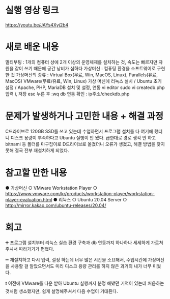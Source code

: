 # 실행 영상 링크
https://youtu.be/JAYs4Xyj2b4


# 새로 배운 내용

멀티부팅 : 1개의 컴퓨터 상에 2개 이상의 운영체제를 설치하는 것, 속도는 빠르지만 자원을 같이 쓰기 때문에 공간 낭비가 심하다
가상머신 : 컴퓨팅 환경을 소프트웨어로 구현한 것
가상머신의 종류 : Virtual Box(무료, Win, MacOS, Linux), Parallels(유료, MacOS) VMware(무료/유료, Win, Linux)
가상 머신에 리눅스 설치 / Ubuntu 초기 설정 / Apache, PHP, MariaDB 설치 및 설정, 연동
vi editor sudo vi createdb.php 입력 i, 저장 esc 누른 후 :wq
db 연동 확인 : ip주소/checkdb.php



# 문제가 발생하거나 고민한 내용 + 해결 과정
C드라이브로 120GB SSD를 쓰고 있는데 수업하면서 프로그램 설치를 다 여기에 했더니 디스크 용량이 부족하다고 Ubuntu 실행이 안 됐다.
급한대로 경로 생각 안 하고 bitnami 등 폴더를 마구잡이로 D드라이브로 옮겼더니 오류가 생겼고, 해결 방법을 찾지 못해 결국 전부 재설치하게 되었다.


# 참고할 만한 내용
● 가상머신
○ VMware Workstation Player
○ https://www.vmware.com/kr/products/workstation-player/workstation-player-evaluation.html
● 리눅스
○ Ubuntu 20.04 Server
○ http://mirror.kakao.com/ubuntu-releases/20.04/


# 회고
:heavy_plus_sign: 프로그램 설치부터 리눅스 실습 환경 구축과 db 연동까지 하나하나 세세하게 가르쳐주셔서 따라가기가 편했다.

:heavy_minus_sign: 재설치하고 다시 입력, 설정 하는데 너무 많은 시간을 소요해서, 수업시간에 가상머신을 사용할 걸 알았으면서도 미리 디스크 용량 관리를 하지 않은 과거의 내가 너무 미웠다.

:exclamation: 이전에 VMware를 다운 받아 Ubuntu 실행까지 분명 해봤던 기억이 있는데 처음하는 것처럼 생소했지만, 쉽게 설명해주셔서 다음 수업이 기대된다.

